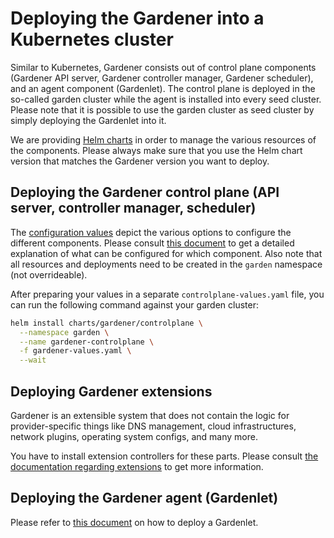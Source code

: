 # Deploying the Gardener into a Kubernetes cluster

Similar to Kubernetes, Gardener consists out of control plane components (Gardener API server, Gardener controller manager, Gardener scheduler), and an agent component (Gardenlet).
The control plane is deployed in the so-called garden cluster while the agent is installed into every seed cluster.
Please note that it is possible to use the garden cluster as seed cluster by simply deploying the Gardenlet into it.

We are providing [Helm charts](../../charts/gardener) in order to manage the various resources of the components.
Please always make sure that you use the Helm chart version that matches the Gardener version you want to deploy.

## Deploying the Gardener control plane (API server, controller manager, scheduler)

The [configuration values](../../charts/gardener/controlplane/values.yaml) depict the various options to configure the different components.
Please consult [this document](../usage/configuration.md) to get a detailed explanation of what can be configured for which component.
Also note that all resources and deployments need to be created in the `garden` namespace (not overrideable).

After preparing your values in a separate `controlplane-values.yaml` file, you can run the following command against your garden cluster:

```bash
helm install charts/gardener/controlplane \
  --namespace garden \
  --name gardener-controlplane \
  -f gardener-values.yaml \
  --wait
```

## Deploying Gardener extensions

Gardener is an extensible system that does not contain the logic for provider-specific things like DNS management, cloud infrastructures, network plugins, operating system configs, and many more.

You have to install extension controllers for these parts.
Please consult [the documentation regarding extensions](../extensions/overview.md) to get more information.

## Deploying the Gardener agent (Gardenlet)

Please refer to [this document](./deploy_gardenlet.md) on how to deploy a Gardenlet.